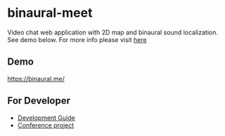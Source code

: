 # binaural-meet
Video chat web application with 2D map and binaural sound localization. See demo below.
For more info please visit [here](https://scrapbox.io/binaural-meet/)

## Demo
https://binaural.me/

## For Developer
- [Development Guide](./docs/DevelopmentGuide.md)
- [Conference project](./services/conference/README.md)

